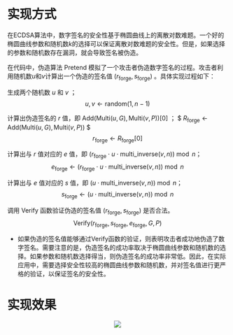 # 实现方式

在ECDSA算法中，数字签名的安全性基于椭圆曲线上的离散对数难题。一个好的椭圆曲线参数和随机数$k$的选择可以保证离散对数难题的安全性。但是，如果选择的参数和随机数存在漏洞，就会导致签名被伪造。

在代码中，伪造算法 $\text{Pretend}$ 模拟了一个攻击者伪造数字签名的过程。攻击者利用随机数$u$和$v$计算出一个伪造的签名值 $(r_{\text{forge}} , s_{\text{forge}})$ 。具体实现过程如下：

生成两个随机数 $u$ 和 $v$ ；
$$u, v \leftarrow \text{random}(1, n-1)$$

计算出伪造签名的 $r$ 值，即 $\text{Add}(\text{Multi}(u, G), \text{Multi}(v, P))[0]$ ；
$ $R_{\text{forge}} \leftarrow \text{Add}(\text{Multi}(u, G), \text{Multi}(v, P))$ $
$$r_{\text{forge}} \leftarrow R_{\text{forge}}[0]$$

计算出与 $r$ 值对应的 $e$ 值，即 $(r_{\text{forge}} \cdot u \cdot \text{multi_inverse}(v, n)) \bmod n$；
$$e_{\text{forge}} \leftarrow (r_{\text{forge}} \cdot u \cdot \text{multi_inverse}(v, n)) \bmod n$$

计算出与 $e$ 值对应的 $s$ 值，即 $(u \cdot \text{multi_inverse}(v, n)) \bmod n$；
$$s_{\text{forge}} \leftarrow (u \cdot \text{multi_inverse}(v, n)) \bmod n$$

调用 $\text{Verify}$ 函数验证伪造的签名值 $(r_{\text{forge}}, s_{\text{forge}})$ 是否合法。
$$\text{Verify}(r_{\text{forge}}, s_{\text{forge}}, e_{\text{forge}}, G, P)$$

- 如果伪造的签名值能够通过$\text{Verify}$函数的验证，则表明攻击者成功地伪造了数字签名。需要注意的是，伪造签名的成功率取决于椭圆曲线参数和随机数的选择。如果参数和随机数选择得当，则伪造签名的成功率非常低。因此，在实际应用中，需要选择安全性较高的椭圆曲线参数和随机数，并对签名值进行更严格的验证，以保证签名的安全性。
  
# 实现效果
<div align="center">
  <img src="https://github.com/Ljm200301/ljm/blob/main/pictures/Forge_Satoshi .png">
</div>

